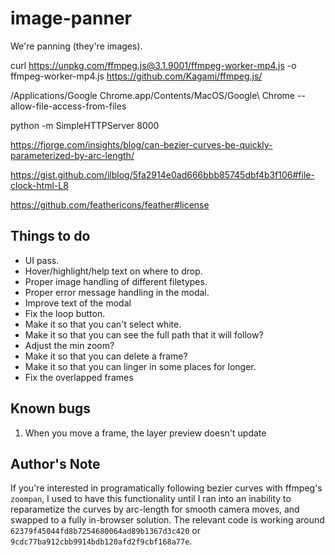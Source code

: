 # image-panner
We're panning (they're images).

curl https://unpkg.com/ffmpeg.js@3.1.9001/ffmpeg-worker-mp4.js -o ffmpeg-worker-mp4.js
https://github.com/Kagami/ffmpeg.js/

/Applications/Google Chrome.app/Contents/MacOS/Google\ Chrome --allow-file-access-from-files

python -m SimpleHTTPServer 8000

https://fjorge.com/insights/blog/can-bezier-curves-be-quickly-parameterized-by-arc-length/

https://gist.github.com/ilblog/5fa2914e0ad666bbb85745dbf4b3f106#file-clock-html-L8

https://github.com/feathericons/feather#license

## Things to do
* UI pass.
* Hover/highlight/help text on where to drop.
* Proper image handling of different filetypes.
* Proper error message handling in the modal.
* Improve text of the modal
* Fix the loop button.
* Make it so that you can't select white.
* Make it so that you can see the full path that it will follow?
* Adjust the min zoom?
* Make it so that you can delete a frame?
* Make it so that you can linger in some places for longer.
* Fix the overlapped frames

## Known bugs
1. When you move a frame, the layer preview doesn't update

## Author's Note
If you're interested in programatically following bezier curves with ffmpeg's `zoompan`, I used to have this functionality until I ran into an inability to reparametize the curves by arc-length for smooth camera moves, and swapped to a fully in-browser solution. The relevant code is working around `62379f45044fd8b7254680064ad89b1367d3c420` or `9cdc77ba912cbb9914bdb120afd2f9cbf168a77e`.
